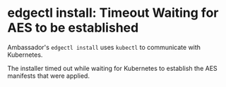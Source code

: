 # edgectl install: Timeout Waiting for AES to be established
 
Ambassador's `edgectl install` uses `kubectl` to communicate with Kubernetes.  

The installer timed out while waiting for Kubernetes to establish the AES manifests that were applied.
